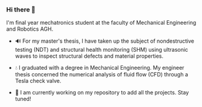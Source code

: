 ### Hi there 👋

I'm final year mechatronics student at the faculty of Mechanical Engineering and Robotics AGH.

- 🔊 For my master's thesis, I have taken up the subject of nondestructive testing (NDT) and structural health monitoring (SHM) using ultrasonic waves to inspect structural defects and material properties. 

- 💧 I graduated with a degree in Mechanical Engineering. My engineer thesis concerned the numerical analysis of fluid flow (CFD) through a Tesla check valve. 

- 🔭 I am currently working on my repository to add all the projects. Stay tuned!


